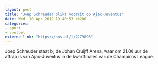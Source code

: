 ```yaml
---
layout: post
title: "Joep Schreuder blikt vooruit op Ajax-Juventus"
date: Wed, 10 Apr 2019 19:40:53 +0200
categories: 
- sport 
- voetbal 
externe_link: "https://nos.nl/l/2279896"
---
```


Joep Schreuder staat bij de Johan Cruijff Arena, waar om 21.00 uur de aftrap is van Ajax-Juventus in de kwartfinales van de Champions League.
